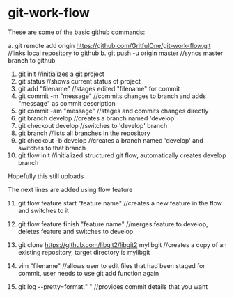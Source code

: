 # git-work-flow

These are some of the basic github commands:

a. git remote add origin https://github.com/GritfulOne/git-work-flow.git //links local repository to github
b. git push -u origin master //syncs master branch to github 

1. git init //initializes a git project
2. git status //shows current status of project
3. git add "filename" //stages edited "filename" for commit
4. git commit -m "message" //commits changes to branch and adds "message" as commit description
5. git commit -am "message" //stages and commits changes directly
6. git branch develop //creates a branch named 'develop'
7. git checkout develop //switches to 'develop' branch
8. git branch //lists all branches in the repository
9. git checkout -b develop //creates a branch named 'develop' and switches to that branch
10. git flow init //initialized structured git flow, automatically creates develop branch

Hopefully this still uploads

The next lines are added using flow feature

11. git flow feature start "feature name" //creates a new feature in the flow and switches to it
12. git flow feature finish "feature name" //merges feature to develop, deletes feature and switches to develop

13. git clone https://github.com/libgit2/libgit2 mylibgit //creates a copy of an existing repository, target directory is mylibgit
14. vim "filename" //allows user to edit files that had been staged for commit, user needs to use git add function again

15. git log --pretty=format:"   " //provides commit details that you want